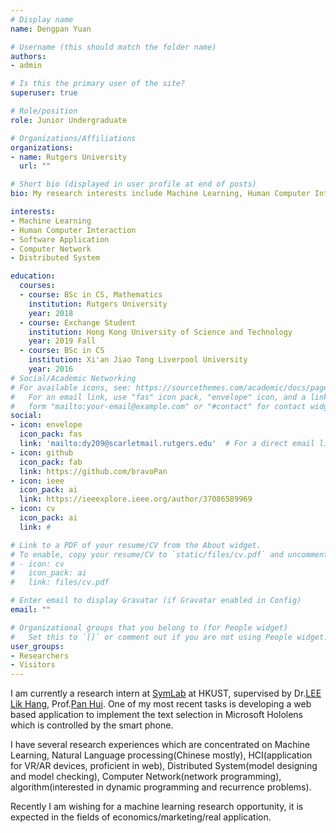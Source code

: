```yaml
---
# Display name
name: Dengpan Yuan

# Username (this should match the folder name)
authors:
- admin

# Is this the primary user of the site?
superuser: true

# Role/position
role: Junior Undergraduate

# Organizations/Affiliations
organizations:
- name: Rutgers University
  url: ""

# Short bio (displayed in user profile at end of posts)
bio: My research interests include Machine Learning, Human Computer Interaction and Software Application.

interests:
- Machine Learning
- Human Computer Interaction
- Software Application
- Computer Network
- Distributed System

education:
  courses:
  - course: BSc in CS, Mathematics
    institution: Rutgers University
    year: 2018
  - course: Exchange Student
    institution: Hong Kong University of Science and Technology
    year: 2019 Fall
  - course: BSc in CS
    institution: Xi'an Jiao Tong Liverpool University
    year: 2016
# Social/Academic Networking
# For available icons, see: https://sourcethemes.com/academic/docs/page-builder/#icons
#   For an email link, use "fas" icon pack, "envelope" icon, and a link in the
#   form "mailto:your-email@example.com" or "#contact" for contact widget.
social:
- icon: envelope
  icon_pack: fas
  link: 'mailto:dy209@scarletmail.rutgers.edu'  # For a direct email link, use "mailto:test@example.org".
- icon: github
  icon_pack: fab
  link: https://github.com/bravoPan
- icon: ieee
  icon_pack: ai
  link: https://ieeexplore.ieee.org/author/37086589969
- icon: cv
  icon_pack: ai
  link: #

# Link to a PDF of your resume/CV from the About widget.
# To enable, copy your resume/CV to `static/files/cv.pdf` and uncomment the lines below.
# - icon: cv
#   icon_pack: ai
#   link: files/cv.pdf

# Enter email to display Gravatar (if Gravatar enabled in Config)
email: ""

# Organizational groups that you belong to (for People widget)
#   Set this to `[]` or comment out if you are not using People widget.
user_groups:
- Researchers
- Visitors
---
```


I am currently a research intern at [SymLab](http://symlab.ust.hk/) at HKUST, supervised by Dr.[LEE Lik Hang](https://plhlee2010.wixsite.com/work), Prof.[Pan Hui](https://www.cse.ust.hk/~panhui/). One of my most recent tasks is developing a web based application to implement the text selection in Microsoft Hololens which is controlled by the smart phone.

I have several research experiences which are concentrated on Machine Learning, Natural Language processing(Chinese mostly), HCI(application for VR/AR devices, proficient in web), Distributed System(model designing and model checking), Computer Network(network programming), algorithm(interested in dynamic programming and recurrence problems).

Recently I am wishing for a machine learning research opportunity, it is expected in the fields of economics/marketing/real application.
